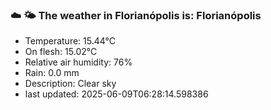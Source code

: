 ### ☁️ 🌤️  The weather in Florianópolis is: Florianópolis

- Temperature: 15.44°C
- On flesh: 15.02°C
- Relative air humidity: 76%
- Rain: 0.0 mm
- Description: Clear sky
- last updated: 2025-06-09T06:28:14.598386
